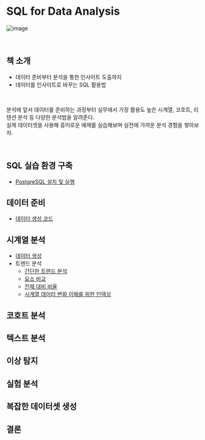 # SQL for Data Analysis
![image](https://user-images.githubusercontent.com/100760303/210536699-5918281b-a4aa-44d6-9791-9ab4633ccbd1.png)

<br>

## 책 소개
- 데이터 준비부터 분석을 통한 인사이트 도출까지
- 데이터를 인사이트로 바꾸는 SQL 활용법
<br>

분석에 앞서 데이터를 준비하는 과정부터 실무에서 가장 활용도 높은 시계열, 코호트, 리텐션 분석 등 다양한 분석법을 알려준다.<br>
실제 데이터셋을 사용해 흥미로운 예제를 실습해보며 실전에 가까운 분석 경험을 쌓아보자.

<br>

## SQL 실습 환경 구축
- [PostgreSQL 설치 및 실행](https://github.com/soondong2/SQL_for_Data_Analysis/blob/main/PostgreSQL%20%EC%84%A4%EC%B9%98%20%EB%B0%8F%20%EC%8B%A4%ED%96%89.md)
## 데이터 준비
- [데이터 생성 코드](https://github.com/soondong2/SQL_for_Data_Analysis/blob/main/2%EC%9E%A5%20%EB%8D%B0%EC%9D%B4%ED%84%B0%20%EC%A4%80%EB%B9%84/date_dim.sql)
## 시계열 분석
- [데이터 생성](https://github.com/soondong2/SQL_for_Data_Analysis/blob/main/3%EC%9E%A5%20%EC%8B%9C%EA%B3%84%EC%97%B4%20%EB%B6%84%EC%84%9D/1.%20%EB%8D%B0%EC%9D%B4%ED%84%B0%20%EC%83%9D%EC%84%B1.md)
- 트렌드 분석
  - [간단한 트렌드 분석](https://github.com/soondong2/SQL_for_Data_Analysis/blob/main/3%EC%9E%A5%20%EC%8B%9C%EA%B3%84%EC%97%B4%20%EB%B6%84%EC%84%9D/2-1.%20%EA%B0%84%EB%8B%A8%ED%95%9C%20%ED%8A%B8%EB%A0%8C%EB%93%9C%20%EB%B6%84%EC%84%9D.md)
  - [요소 비교](https://github.com/soondong2/SQL-for-Data-Analysis/blob/main/3%EC%9E%A5%20%EC%8B%9C%EA%B3%84%EC%97%B4%20%EB%B6%84%EC%84%9D/2-2.%20%EC%9A%94%EC%86%8C%20%EB%B9%84%EA%B5%90.md)
  - [전체 대비 비율](https://github.com/soondong2/SQL-for-Data-Analysis/blob/main/3%EC%9E%A5%20%EC%8B%9C%EA%B3%84%EC%97%B4%20%EB%B6%84%EC%84%9D/2-3.%20%EC%A0%84%EC%B2%B4%20%EB%8C%80%EB%B9%84%20%EB%B9%84%EC%9C%A8.md)
  - [시계열 데이터 변화 이해를 위한 인덱싱](https://github.com/soondong2/SQL-for-Data-Analysis/blob/main/3%EC%9E%A5%20%EC%8B%9C%EA%B3%84%EC%97%B4%20%EB%B6%84%EC%84%9D/2-4.%20%EC%8B%9C%EA%B3%84%EC%97%B4%20%EB%8D%B0%EC%9D%B4%ED%84%B0%20%EB%B3%80%ED%99%94%20%EC%9D%B4%ED%95%B4%EB%A5%BC%20%EC%9C%84%ED%95%9C%20%EC%9D%B8%EB%8D%B1%EC%8B%B1.md)
## 코호트 분석
## 텍스트 분석
## 이상 탐지
## 실험 분석
## 복잡한 데이터셋 생성
## 결론

